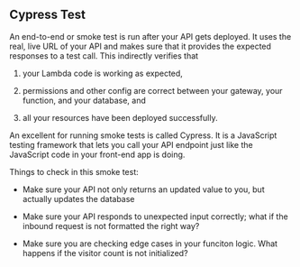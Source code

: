 ## Cypress Test

An end-to-end or smoke test is run after your API gets deployed. It uses the real, live URL of your API and makes sure that it provides the expected responses to a test call. This indirectly verifies that

1. your Lambda code is working as expected,

2. permissions and other config are correct between your gateway, your function, and your database, and 

3. all your resources have been deployed successfully.

An excellent for running smoke tests is called Cypress. It is a JavaScript testing framework that lets you call your API endpoint just like the JavaScript code in your front-end app is doing. 

Things to check in this smoke test:

- Make sure your API not only returns an updated value to you, but actually updates the database

- Make sure your API responds to unexpected input correctly; what if the inbound request is not formatted the right way?

- Make sure you are checking edge cases in your funciton logic. What happens if the visitor count is not initialized?

